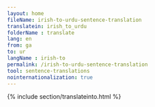 ```yaml
---
layout: home
fileName: irish-to-urdu-sentence-translation
translatein: irish_to_urdu
folderName : translate
lang: en
from: ga
to: ur
langName : irish-to
permalink: /irish-to-urdu-sentence-translation
tool: sentence-translations
nointernationalization: true
---
```

{% include section/translateinto.html %}
